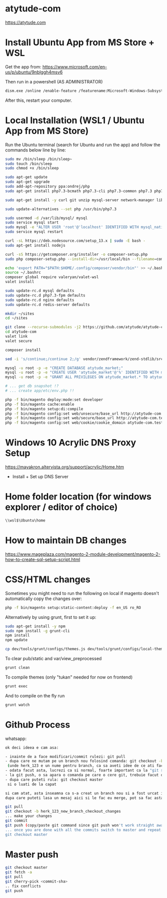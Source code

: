 # atytude-com
https://atytude.com

# Install Ubuntu App from MS Store + WSL
Get the app from: https://www.microsoft.com/en-us/p/ubuntu/9nblggh4msv6

Then run in a powershell (AS ADMINISTRATOR)
```bash
dism.exe /online /enable-feature /featurename:Microsoft-Windows-Subsystem-Linux /all /norestart
```

After this, restart your computer.

# Local Installation (WSL1 / Ubuntu App from MS Store)

Run the Ubuntu terminal (search for Ubuntu and run the app) and follow the commands below line by line:

```bash
sudo mv /bin/sleep /bin/sleep~
sudo touch /bin/sleep
sudo chmod +x /bin/sleep

sudo apt-get update
sudo apt-get upgrade
sudo add-apt-repository ppa:ondrej/php
sudo apt-get install php7.3-bcmath php7.3-cli php7.3-common php7.3 php7.3-curl php7.3-dev php7.3-fpm php7.3-gd php7.3-intl php7.3-json php7.3-mbstring php7.3-mysql php7.3-opcache php7.3-readline php7.3-soap php7.3-sqlite3 php7.3-xml php7.3-zip

sudo apt-get install -y curl git unzip mysql-server network-manager libnss3-tools jq xsel libnss3-tools jq xsel build-essential libssl-dev zip unzip zlib1g-dev libzip-dev pkg-config libmemcached-dev libmemcached11 libmemcachedutil2 libmagickwand-dev imagemagick memcached redis-server network-manager dnsmasq nginx mysql-server

sudo update-alternatives --set php /usr/bin/php7.3

sudo usermod -d /var/lib/mysql/ mysql
sudo service mysql start
sudo mysql -e "ALTER USER 'root'@'localhost' IDENTIFIED WITH mysql_native_password BY 'password'; FLUSH PRIVILEGES;"
sudo service mysql restart

curl -sL https://deb.nodesource.com/setup_13.x | sudo -E bash -
sudo apt-get install nodejs

curl -sS https://getcomposer.org/installer -o composer-setup.php
sudo php composer-setup.php --install-dir=/usr/local/bin --filename=composer

echo 'export PATH="$PATH:$HOME/.config/composer/vendor/bin"' >> ~/.bashrc
source ~/.bashrc
composer global require valeryan/valet-wsl
valet install

sudo update-rc.d mysql defaults
sudo update-rc.d php7.3-fpm defaults
sudo update-rc.d nginx defaults
sudo update-rc.d redis-server defaults

mkdir ~/sites
cd ~/sites

git clone --recurse-submodules -j2 https://github.com/atytude/atytude-com.git
cd atytude-com
valet link
valet secure

composer install

sed -i 's/continue;/continue 2;/g' vendor/zendframework/zend-stdlib/src/ArrayObject.php

mysql -u root -p -e "CREATE DATABASE atytude_market;"
mysql -u root -p -e "CREATE USER 'atytude_market'@'%' IDENTIFIED WITH mysql_native_password BY 'y.yMWsB0L.FT';"
mysql -u root -p -e "GRANT ALL PRIVILEGES ON atytude_market.* TO atytude_market@'%';"

# ... get db snapshot !?
# ... create app/etc/env.php !!

php -f bin/magento deploy:mode:set developer
php -f bin/magento cache:enable
php -f bin/magento setup:di:compile
php -f bin/magento config:set web/unsecure/base_url http://atytude-com.test/
php -f bin/magento config:set web/secure/base_url http://atytude-com.test/
php -f bin/magento config:set web/cookie/cookie_domain atytude-com.test
```

# Windows 10 Acrylic DNS Proxy Setup
https://mayakron.altervista.org/support/acrylic/Home.htm
- Install + Set up DNS Server

# Home folder location (for windows explorer / editor of choice)
```bash
\\wsl$\Ubuntu\home
```

# How to maintain DB changes
https://www.mageplaza.com/magento-2-module-development/magento-2-how-to-create-sql-setup-script.html

# CSS/HTML changes
Sometimes you might need to run the following on local if magento doesn't automatically copy the changes over:
```bash
php -f bin/magento setup:static-content:deploy -f en_US ro_RO
```

Alternatively by using grunt, first to set it up:
```bash
sudo apt-get install -y npm
sudo npm install -g grunt-cli
npm install
npm update

cp dev/tools/grunt/configs/themes.js dev/tools/grunt/configs/local-themes.js
```

To clear pub/static and var/view_preprocessed
```bash
grunt clean
```

To compile themes (only "tukan" needed for now on frontend)
```bash
grunt exec
```

And to compile on the fly run
```bash
grunt watch
```

# Github Process
whatsapp:
```bash
ok deci ideea e cam asa:

- inainte de a face modificari/commit rulezi: git pull
- dupa care ne mutam pe un branch nou folosind comanda: git checkout -b herk_123
 (unde herk_123 e un nume pentru branch, ca sa aveti idee de ce ati facut acolo, in mare)
- odata facut asta, lucrezi ca si normal, foarte important ca la "git status" sa nu apara ca sunteti pe master ci pe branchul creat, faceti commit normal acolo
- la git push, o sa apara o comanda pe care o cere git, trebuie facut doar copy paste si rulata aia
- dupa care puteti rula: git checkout master
 si o luati de la capat

si cam atat, asta inseamna ca s-a creat un branch nou si a fost urcat in github cu noile modificari
dupa care puteti lasa un mesaj aici si le fac eu merge, pot sa fac asta oricand ca nu dureaza mult
```

```bash
git pull
git checkout -b herk_123_new_branch_checkout_changes
... make your changes
git commit
git push (copy/paste git command since git push won't work straight away on your _first_ commit, commits after this will work normally)
... once you are done with all the commits switch to master and repeat this process
git checkout master
```

# Master push

```bash
git checkout master
git fetch -a
git pull
git cherry-pick <commit-sha>
.. fix conflicts
git push
```

